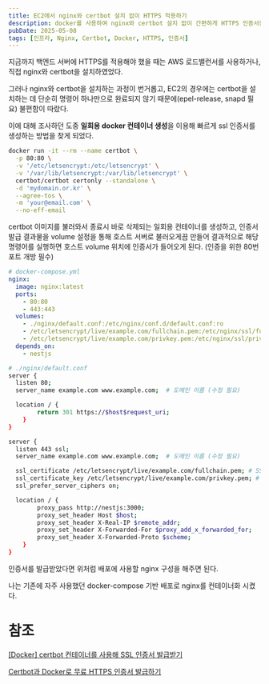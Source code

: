 ```yaml
---
title: EC2에서 nginx와 certbot 설치 없이 HTTPS 적용하기
description: docker를 사용하여 nginx와 certbot 설치 없이 간편하게 HTTPS 인증서를 발급해보자
pubDate: 2025-05-08
tags: [인프라, Nginx, Certbot, Docker, HTTPS, 인증서]
---
```


지금까지 백엔드 서버에 HTTPS를 적용해야 했을 때는 AWS 로드밸런서를 사용하거나, 직접 nginx와 certbot을 설치하였었다.

그러나 nginx와 certbot을 설치하는 과정이 번거롭고, EC2의 경우에는 certbot을 설치하는 데 단순히 명령어 하나만으로 완료되지 않기 때문에(epel-release, snapd 필요) 불편함이 따랐다.

이에 대해 조사하던 도중 **일회용 docker 컨테이너 생성**을 이용해 빠르게 ssl 인증서를 생성하는 방법을 찾게 되었다. 

```bash
docker run -it --rm --name certbot \
  -p 80:80 \
  -v '/etc/letsencrypt:/etc/letsencrypt' \
  -v '/var/lib/letsencrypt:/var/lib/letsencrypt' \
  certbot/certbot certonly --standalone \
  -d 'mydomain.or.kr' \
  --agree-tos \
  -m 'your@email.com' \
  --no-eff-email

```

certbot 이미지를 불러와서 종료시 바로 삭제되는 일회용 컨테이너를 생성하고, 인증서 발급 결과물을 volume 설정을 통해 호스트 서버로 불러오게끔 만들어 결과적으로 해당 명령어를 실행하면 호스트 volume 위치에 인증서가 들어오게 된다. (인증을 위한 80번 포트 개방 필수)

```yaml
# docker-compose.yml
nginx:
  image: nginx:latest
  ports:
    - 80:80
    - 443:443
  volumes:
    - ./nginx/default.conf:/etc/nginx/conf.d/default.conf:ro
    - /etc/letsencrypt/live/example.com/fullchain.pem:/etc/nginx/ssl/fullchain.pem:ro # SSL 인증서 (수정 필요)
    - /etc/letsencrypt/live/example.com/privkey.pem:/etc/nginx/ssl/privkey.pem:ro # SSL 개인키 (수정 필요)
  depends_on:
    - nestjs
```

```bash
# ./nginx/default.conf
server {
  listen 80;
  server_name example.com www.example.com;  # 도메인 이름 (수정 필요)

  location / {
        return 301 https://$host$request_uri;
    }
}

server {
  listen 443 ssl;
  server_name example.com www.example.com;  # 도메인 이름 (수정 필요)

  ssl_certificate /etc/letsencrypt/live/example.com/fullchain.pem; # SSL 인증서 경로 (수정 필요)
  ssl_certificate_key /etc/letsencrypt/live/example.com/privkey.pem; # SSL 인증서 키 경로 (수정 필요)
  ssl_prefer_server_ciphers on;

  location / {
        proxy_pass http://nestjs:3000;
        proxy_set_header Host $host;
        proxy_set_header X-Real-IP $remote_addr;
        proxy_set_header X-Forwarded-For $proxy_add_x_forwarded_for;
        proxy_set_header X-Forwarded-Proto $scheme;
    }
}
```

인증서를 발급받았다면 위처럼 배포에 사용할 nginx 구성을 해주면 된다.

나는 기존에 자주 사용했던 docker-compose 기반 배포로 nginx를 컨테이너화 시켰다.

# 참조

[[Docker] certbot 컨테이너를 사용해 SSL 인증서 발급받기](https://hyeo-noo.tistory.com/267)

[Certbot과 Docker로 무료 HTTPS 인증서 발급하기](https://skkuding.dev/post/certbot-docker/)